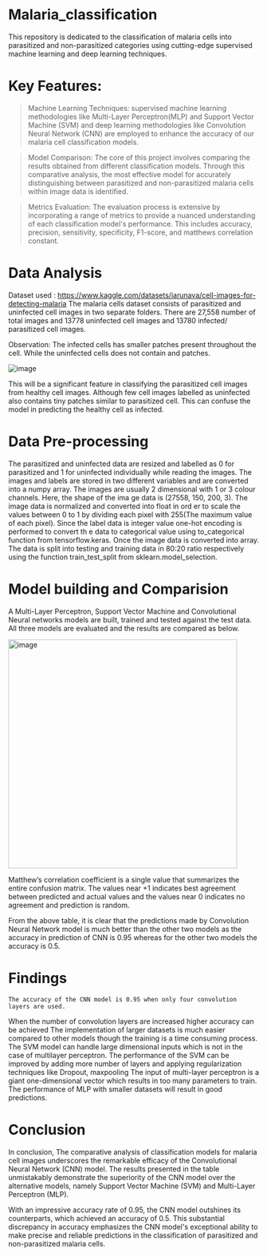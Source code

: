 # Malaria_classification
This repository is dedicated to the classification of malaria cells into parasitized and non-parasitized categories using cutting-edge supervised machine learning and deep learning techniques. 

# Key Features:
> Machine Learning Techniques: supervised machine learning methodologies like Multi-Layer Perceptron(MLP) and Support Vector Machine (SVM) and deep learning methodologies like Convolution Neural Network (CNN) are employed to enhance the accuracy of our malaria cell classification models.

> Model Comparison: The core of this project involves comparing the results obtained from different classification models. Through this comparative analysis, the most effective model for accurately distinguishing between parasitized and non-parasitized malaria cells within image data is identified.

> Metrics Evaluation: The evaluation process is extensive by incorporating a range of metrics to provide a nuanced understanding of each classification model's performance. This includes accuracy, precision, sensitivity, specificity, F1-score, and matthews correlation constant.

# Data Analysis
Dataset used : https://www.kaggle.com/datasets/iarunava/cell-images-for-detecting-malaria
The malaria cells dataset consists of parasitized and uninfected cell images in two separate folders. There are 27,558 number of total images and 13778 uninfected cell images and 13780 infected/ parasitized cell images.

Observation: The infected cells has smaller patches present throughout the cell. While the uninfected cells does not contain and patches.  

![image](https://github.com/neihitha18/Malaria_classification/assets/60841944/82d814a1-0afe-4354-af78-1d241d78e8d4)

This will be a significant feature in classifying the parasitized cell images from healthy cell images. Although few cell images labelled as uninfected also contains tiny patches similar to parasitized cell. This can confuse the model in predicting the healthy cell as infected. 

# Data Pre-processing

 The parasitized and uninfected data are resized and labelled as 0 for parasitized and 1 for uninfected individually while reading the images. The images and labels are stored in two different variables and are converted into a numpy array. 
 The images are usually 2 dimensional with 1 or 3 colour channels. Here, the shape of the ima ge data is (27558, 150, 200, 3). 
 The image data is normalized and converted into float in ord er to scale the values between 0 to 1 by dividing each pixel with 255(The maximum value of each pixel). 
 Since the label data is integer value one-hot encoding is performed to convert th e data to categorical value using to_categorical function from tensorflow.keras. 
Once the image data is converted into array. 
 The data is split into testing and training data in 80:20 ratio respectively using the function train_test_split from sklearn.model_selection.  

# Model building and Comparision

A Multi-Layer Perceptron, Support Vector Machine and Convolutional Neural networks models are built, trained and tested against the test data.
All three models are evaluated and the results are compared as below.

<img width="459" alt="image" src="https://github.com/neihitha18/Malaria_classification/assets/60841944/e9aa850b-ebc0-43cb-b3db-a9977b7d1b68">

Matthew’s correlation coefficient is a single value that summarizes the entire confusion matrix. The values near +1 indicates best agreement between predicted and actual values and the values near 0 indicates no agreement and prediction is random. 

From the above table, it is clear that the predictions made by Convolution Neural Network model is much better than the other two models as the accuracy in prediction of CNN is 0.95 whereas for the other two models the accuracy is 0.5.

# Findings

	The accuracy of the CNN model is 0.95 when only four convolution layers are used. 
When the number of convolution layers are increased higher accuracy can be achieved 
	The implementation of larger datasets is much easier compared to other models though the training is a time consuming process. 
	The SVM model can handle large dimensional inputs which is not in the case of multilayer perceptron. 
	The performance of the SVM can be improved by adding more number of layers and applying regularization techniques like Dropout, maxpooling 
	The input of multi-layer perceptron is a giant one-dimensional vector which results in too many parameters to train. The performance of MLP with smaller datasets will result in good predictions. 

# Conclusion

In conclusion, The comparative analysis of classification models for malaria cell images underscores the remarkable efficacy of the Convolutional Neural Network (CNN) model. The results presented in the table unmistakably demonstrate the superiority of the CNN model over the alternative models, namely Support Vector Machine (SVM) and Multi-Layer Perceptron (MLP).

With an impressive accuracy rate of 0.95, the CNN model outshines its counterparts, which achieved an accuracy of 0.5. This substantial discrepancy in accuracy emphasizes the CNN model's exceptional ability to make precise and reliable predictions in the classification of parasitized and non-parasitized malaria cells.
